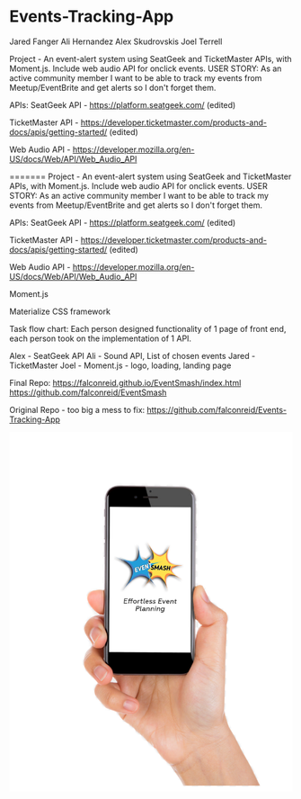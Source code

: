 # Events-Tracking-App

Jared Fanger Ali Hernandez Alex Skudrovskis Joel Terrell

Project - An event-alert system using SeatGeek and TicketMaster APIs, with Moment.js. Include web audio API for onclick events. USER STORY: As an active community member I want to be able to track my events from Meetup/EventBrite and get alerts so I don't forget them.

APIs: SeatGeek API - https://platform.seatgeek.com/ (edited)

TicketMaster API - https://developer.ticketmaster.com/products-and-docs/apis/getting-started/ (edited)

Web Audio API - https://developer.mozilla.org/en-US/docs/Web/API/Web_Audio_API

=======
Project - An event-alert system using SeatGeek and TicketMaster APIs, with Moment.js. Include web audio API for onclick events.
USER STORY:
As an active community member I want to be able to track my events from Meetup/EventBrite and get alerts so I don't forget them.

APIs:
SeatGeek API - https://platform.seatgeek.com/ (edited)

TicketMaster API - https://developer.ticketmaster.com/products-and-docs/apis/getting-started/ (edited)

Web Audio API -
https://developer.mozilla.org/en-US/docs/Web/API/Web_Audio_API

Moment.js

Materialize CSS framework



Task flow chart:
Each person designed functionality of 1 page of front end, each person took on the implementation of 1 API.

Alex - SeatGeek API
Ali - Sound API, List of chosen events
Jared - TicketMaster
Joel - Moment.js - logo, loading, landing page


Final Repo:
https://falconreid.github.io/EventSmash/index.html
https://github.com/falconreid/EventSmash

Original Repo - too big a mess to fix:
https://github.com/falconreid/Events-Tracking-App

![](images/ES-load-page.png)

